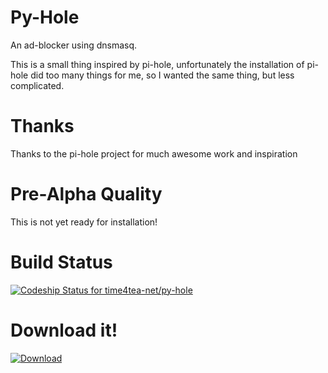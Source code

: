 # Py-Hole

An ad-blocker using dnsmasq.

This is a small thing inspired by pi-hole, unfortunately the installation
of pi-hole did too many things for me, so I wanted the same thing, but less
complicated.


# Thanks

Thanks to the pi-hole project for much awesome work and inspiration

# Pre-Alpha Quality

This is not yet ready for installation!

# Build Status

[ ![Codeship Status for time4tea-net/py-hole](https://app.codeship.com/projects/f0842f50-b2ab-0134-db15-5a75b35ed8ee/status?branch=master)](https://app.codeship.com/projects/193330)

# Download it!

[ ![Download](https://api.bintray.com/packages/time4tea/py-hole/py-hole/images/download.svg) ](https://bintray.com/time4tea/py-hole/py-hole/_latestVersion)


